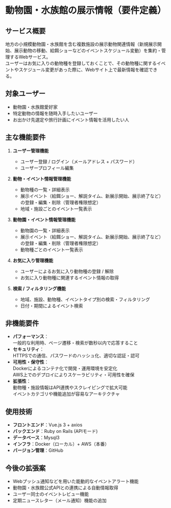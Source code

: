 # 動物園・水族館の展示情報（要件定義）

## サービス概要
地方の小規模動物園・水族館を含む複数施設の展示動物関連情報（新規展示開始、展示動物の移動、給餌ショーなどのイベントスケジュール変動）を集約・管理するWebサービス。  
ユーザーはお気に入りの動物種を登録しておくことで、その動物種に関するイベントやスケジュール変更があった際に、Webサイト上で最新情報を確認できる。

## 対象ユーザー
- 動物園・水族館愛好家
- 特定動物の情報を随時入手したいユーザー
- お出かけ先選定や旅行計画にイベント情報を活用したい人

## 主な機能要件
1. **ユーザー管理機能**  
   - ユーザー登録 / ログイン（メールアドレス + パスワード）
   - ユーザープロフィール編集

2. **動物・イベント情報管理機能**  
   - 動物種の一覧・詳細表示
   - 展示イベント（給餌ショー、解説タイム、新展示開始、展示終了など）の登録・編集・削除（管理者権限想定）
   - 地域・施設ごとのイベント一覧表示

3. **動物園・イベント情報管理機能**
   - 動物園の一覧・詳細表示
   - 展示イベント（給餌ショー、解説タイム、新展示開始、展示終了など）の登録・編集・削除（管理者権限想定）
   - 動物種ごとのイベント一覧表示

5. **お気に入り管理機能**  
   - ユーザーによるお気に入り動物種の登録 / 解除
   - お気に入り動物種に関連するイベント情報の取得

6. **検索 / フィルタリング機能**  
   - 地域、施設、動物種、イベントタイプ別の検索・フィルタリング
   - 日付・期間によるイベント検索

## 非機能要件
- **パフォーマンス**：  
  一般的な利用時、ページ遷移・検索が数秒以内で応答すること
- **セキュリティ**：  
  HTTPSでの通信、パスワードのハッシュ化、適切な認証・認可
- **可用性・保守性**：  
  Dockerによるコンテナ化で開発・運用環境を安定化  
  AWS上でのデプロイによりスケーラビリティ・可用性を確保
- **拡張性**：  
  動物種・施設情報はAPI連携やスクレイピングで拡大可能  
  イベントカテゴリや機能追加が容易なアーキテクチャ

## 使用技術
- **フロントエンド**：Vue.js 3 + axios
- **バックエンド**：Ruby on Rails (APIモード)
- **データベース**：Mysql3
- **インフラ**：Docker（ローカル）+ AWS（本番）
- **バージョン管理**：GitHub

## 今後の拡張案
- Webプッシュ通知などを用いた能動的なイベントアラート機能
- 動物園・水族館公式APIとの連携による自動情報取得
- ユーザー同士のイベントレビュー機能
- 定期ニュースレター（メール通知）機能の追加
